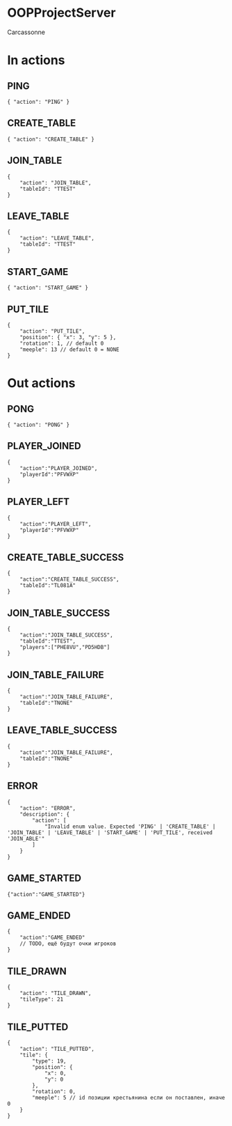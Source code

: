 # OOPProjectServer
Carcassonne

# In actions
## PING
```jsonc
{ "action": "PING" }
```
## CREATE_TABLE
```jsonc
{ "action": "CREATE_TABLE" }
```
## JOIN_TABLE
```jsonc
{
    "action": "JOIN_TABLE",
    "tableId": "TTEST"
}
```
## LEAVE_TABLE
```jsonc
{
    "action": "LEAVE_TABLE",
    "tableId": "TTEST"
}
```
## START_GAME
```jsonc
{ "action": "START_GAME" }
```
## PUT_TILE
```jsonc
{
    "action": "PUT_TILE",
    "position": { "x": 3, "y": 5 },
    "rotation": 1, // default 0
    "meeple": 13 // default 0 = NONE
}
```
# Out actions
## PONG
```jsonc
{ "action": "PONG" }
```
## PLAYER_JOINED
```jsonc
{
    "action":"PLAYER_JOINED",
    "playerId":"PFVWXP"
}
```
## PLAYER_LEFT
```jsonc
{
    "action":"PLAYER_LEFT",
    "playerId":"PFVWXP"
}
```
## CREATE_TABLE_SUCCESS
```jsonc
{
    "action":"CREATE_TABLE_SUCCESS",
    "tableId":"TL081A"
}
```
## JOIN_TABLE_SUCCESS
```jsonc
{
    "action":"JOIN_TABLE_SUCCESS",
    "tableId":"TTEST",
    "players":["PHE8VU","PD5HDB"]
}
```
## JOIN_TABLE_FAILURE
```jsonc
{
    "action":"JOIN_TABLE_FAILURE",
    "tableId":"TNONE"
}
```
## LEAVE_TABLE_SUCCESS
```jsonc
{
    "action":"JOIN_TABLE_FAILURE",
    "tableId":"TNONE"
}
```
## ERROR
```jsonc
{
    "action": "ERROR",
    "description": {
        "action": [
            "Invalid enum value. Expected 'PING' | 'CREATE_TABLE' | 'JOIN_TABLE' | 'LEAVE_TABLE' | 'START_GAME' | 'PUT_TILE', received 'JOIN_ABLE'"
        ]
    }
}
```
## GAME_STARTED
```jsonc
{"action":"GAME_STARTED"}
```
## GAME_ENDED
```jsonc
{
    "action":"GAME_ENDED"
    // TODO, ещё будут очки игроков
}
```
## TILE_DRAWN
```jsonc
{
    "action": "TILE_DRAWN",
    "tileType": 21
}
```
## TILE_PUTTED
```jsonc
{
    "action": "TILE_PUTTED",
    "tile": {
        "type": 19,
        "position": {
            "x": 0,
            "y": 0
        },
        "rotation": 0,
        "meeple": 5 // id позиции крестьянина если он поставлен, иначе 0
    }
}
```
